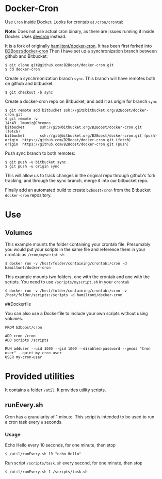 # Docker-Cron

Use [`Cron`](http://en.wikipedia.org/wiki/Cron) inside Docker. Looks for crontab at  `/cron/crontab`

**Note:** Does not use actual cron binary, as there are issues running it inside Docker.
Uses [devcron](https://bitbucket.org/dbenamy/devcron/src) instead. 

It is a fork of originally [hamiltont/docker-cron](https://github.com/hamiltont/docker-cron).
It has been first forked into [B2Boost/docker-cron](https://github.com/B2Boost/docker-cron)
Then I have set up a synchronization branch between github and Bitbucket:

    $ git clone git@github.com:B2Boost/docker-cron.git
    $ cd docker-cron
Create a synchrnonization branch `sync`. This branch will have remotes both on github and bitbucket.

    $ git checkout -b sync

Create a docker-cron repo on Bitbucket, and add it as origin for branch `sync`
    
    $ git remote add bitbucket ssh://git@bitbucket.org/B2Boost/docker-cron.git
    $ git remote -v                                                                                                        14:43  lmuniz@Chromos
    bitbucket       ssh://git@bitbucket.org/B2Boost/docker-cron.git (fetch)
    bitbucket       ssh://git@bitbucket.org/B2Boost/docker-cron.git (push)
    origin  https://github.com/B2Boost/docker-cron.git (fetch)
    origin  https://github.com/B2Boost/docker-cron.git (push)

Push sync branch to both remotes:

    $ git push -u bitbucket sync
    $ git push -u origin sync


This will allow us to track changes in the original repo through github's fork tracking, and through the sync branch, merge it into our bitbucket repo.

Finally add an automated build to create `b2boost/cron` from the Bitbucket `docker-cron` repository.

# Use

## Volumes
This example mounts the folder containing your crontab file. Presumably you would
put your scripts in the same file and reference them in your crontab as `/cron/myscript.sh`

    $ docker run -v /host/folder/containing/crontab:/cron -d hamiltont/docker-cron

This example mounts two folders, one with the crontab and one with the scripts. You need 
to use `/scripts/myscript.sh` in your `crontab`

    $ docker run -v /host/folder/containing/crontab:/cron -v /host/folder/scripts:/scripts -d hamiltont/docker-cron

##Dockerfile

You can also use a Dockerfile to include your own scripts without using volumes.
 
    FROM b2boost/cron
    
    ADD cron /cron
    ADD scripts /scripts
    
    RUN adduser --uid 1000 --gid 1000 --disabled-password --gecos "Cron user" --quiet my-cron-user
    USER my-cron-user

  
# Provided utilities

It contains a folder `/util`. It provides utility scripts. 

## runEvery.sh

Cron has a granularity of 1 minute. This script is intended to be used to run a cron task every `n` seconds. 

### Usage

Echo Hello every 10 seconds, for one minute, then stop



    $ /util/runEvery.sh 10 "echo Hello"

Run script `/scripts/task.sh` every second, for one minute, then stop


    $ /util/runEvery.sh 1 /scripts/task.sh


 
